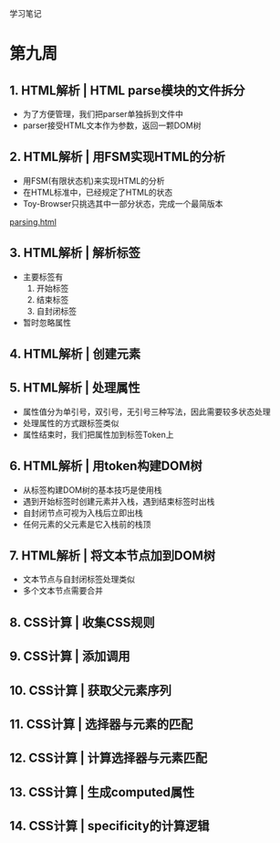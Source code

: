 学习笔记

# 第九周

## 1. HTML解析 | HTML parse模块的文件拆分
* 为了方便管理，我们把parser单独拆到文件中
* parser接受HTML文本作为参数，返回一颗DOM树
## 2. HTML解析 | 用FSM实现HTML的分析
* 用FSM(有限状态机)来实现HTML的分析
* 在HTML标准中，已经规定了HTML的状态
* Toy-Browser只挑选其中一部分状态，完成一个最简版本

[parsing.html](https://html.spec.whatwg.org/multipage/parsing.html#data-state)
## 3. HTML解析 | 解析标签
* 主要标签有
    1. 开始标签 <a>
    2. 结束标签 </a>
    3. 自封闭标签 <br/>
* 暂时忽略属性

## 4. HTML解析 | 创建元素

## 5. HTML解析 | 处理属性
* 属性值分为单引号，双引号，无引号三种写法，因此需要较多状态处理
* 处理属性的方式跟标签类似
* 属性结束时，我们把属性加到标签Token上

## 6. HTML解析 | 用token构建DOM树

* 从标签构建DOM树的基本技巧是使用栈
* 遇到开始标签时创建元素并入栈，遇到结束标签时出栈
* 自封闭节点可视为入栈后立即出栈
* 任何元素的父元素是它入栈前的栈顶

## 7. HTML解析 | 将文本节点加到DOM树

* 文本节点与自封闭标签处理类似
* 多个文本节点需要合并
  
## 8. CSS计算 | 收集CSS规则
## 9. CSS计算 | 添加调用

## 10. CSS计算 | 获取父元素序列
## 11. CSS计算 | 选择器与元素的匹配

## 12. CSS计算 | 计算选择器与元素匹配
## 13. CSS计算 | 生成computed属性

## 14. CSS计算 | specificity的计算逻辑